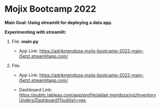 # Mojix Bootcamp 2022

**Main Goal: Using streamlit for deploying a data app.**

**Experimenting with streamlit:**

1. File: **main.py**
      * App Link: https://adrikmendoza-mojix-bootcamp-2022-main-j5etzl.streamlitapp.com/
    
2. File: 
      * App Link: https://adrikmendoza-mojix-bootcamp-2022-main-j5etzl.streamlitapp.com/
      
      * Dashboard Link: https://public.tableau.com/app/profile/aldair.mendoza/viz/InventoryUnders/Dashboard1?publish=yes
